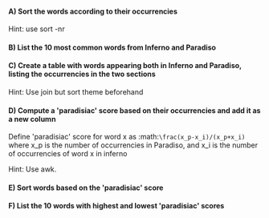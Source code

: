 #### A) Sort the words according to their occurrencies

Hint: use sort -nr

#### B) List the 10 most common words from Inferno and Paradiso

#### C) Create a table with words appearing both in Inferno and Paradiso, listing the occurrencies in the two sections 

Hint: Use join but sort theme beforehand

#### D) Compute a 'paradisiac' score based on their occurrencies and add it as a new column

Define 'paradisiac' score for word x as :math:`\frac(x_p-x_i)/(x_p+x_i)` 
where x_p is the number of occurrencies in Paradiso, 
and x_i is the number of occurrencies of word x in inferno

Hint: Use awk. 

#### E) Sort words based on the 'paradisiac' score

#### F) List the 10 words with highest and lowest 'paradisiac' scores
